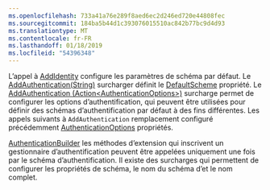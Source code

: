 ```yaml
---
ms.openlocfilehash: 733a41a76e289f8aed6ec2d246ed720e44808fec
ms.sourcegitcommit: 184ba5b44d1c393076015510ac842b77bc9d4d93
ms.translationtype: MT
ms.contentlocale: fr-FR
ms.lasthandoff: 01/18/2019
ms.locfileid: "54396348"
---
```

L’appel à [AddIdentity](/dotnet/api/microsoft.extensions.dependencyinjection.identityservicecollectionextensions.addidentity) configure les paramètres de schéma par défaut. Le [AddAuthentication(String)](/dotnet/api/microsoft.extensions.dependencyinjection.authenticationservicecollectionextensions.addauthentication#Microsoft_Extensions_DependencyInjection_AuthenticationServiceCollectionExtensions_AddAuthentication_Microsoft_Extensions_DependencyInjection_IServiceCollection_System_String_) surcharger définit le [DefaultScheme](/dotnet/api/microsoft.aspnetcore.authentication.authenticationoptions.defaultscheme) propriété. Le [AddAuthentication (Action&lt;AuthenticationOptions&gt;)](/dotnet/api/microsoft.extensions.dependencyinjection.authenticationservicecollectionextensions.addauthentication#Microsoft_Extensions_DependencyInjection_AuthenticationServiceCollectionExtensions_AddAuthentication_Microsoft_Extensions_DependencyInjection_IServiceCollection_System_Action_Microsoft_AspNetCore_Authentication_AuthenticationOptions__) surcharge permet de configurer les options d’authentification, qui peuvent être utilisées pour définir des schémas d’authentification par défaut à des fins différentes. Les appels suivants à `AddAuthentication` remplacement configuré précédemment [AuthenticationOptions](/dotnet/api/microsoft.aspnetcore.builder.authenticationoptions) propriétés.

[AuthenticationBuilder](/dotnet/api/microsoft.aspnetcore.authentication.authenticationbuilder) les méthodes d’extension qui inscrivent un gestionnaire d’authentification peuvent être appelées uniquement une fois par le schéma d’authentification. Il existe des surcharges qui permettent de configurer les propriétés de schéma, le nom du schéma d’et le nom complet.
